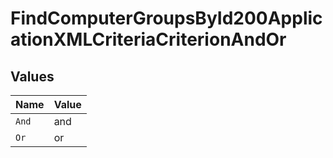 # FindComputerGroupsById200ApplicationXMLCriteriaCriterionAndOr


## Values

| Name  | Value |
| ----- | ----- |
| `And` | and   |
| `Or`  | or    |